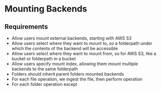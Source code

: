 # Mounting Backends

## Requirements

- Allow users mount external backends, starting with AWS S3
- Allow users select where they want to mount to, so a folderpath under which the contents of the backend will be accessible
- Allow users select where they want to mount from, so for AWS S3, like a bucket or folderpath in a bucket
- Allow users specify mount index, allowing them mount multiple backends to the same folderpath
- Folders should inherit parent folders mounted backends
- For each file operation, we ingest the file, then perform operation
- For each folder operation except
